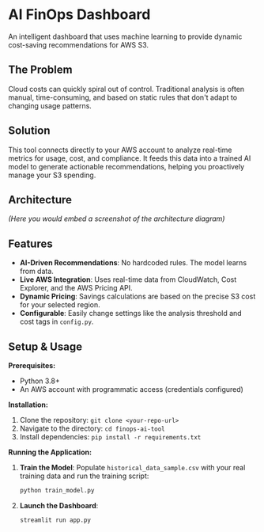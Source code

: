 # AI FinOps Dashboard

An intelligent dashboard that uses machine learning to provide dynamic cost-saving recommendations for AWS S3.

## The Problem
Cloud costs can quickly spiral out of control. Traditional analysis is often manual, time-consuming, and based on static rules that don't adapt to changing usage patterns.

## Solution
This tool connects directly to your AWS account to analyze real-time metrics for usage, cost, and compliance. It feeds this data into a trained AI model to generate actionable recommendations, 
helping you proactively manage your S3 spending.

## Architecture
*(Here you would embed a screenshot of the architecture diagram)*

## Features
- **AI-Driven Recommendations**: No hardcoded rules. The model learns from data.
- **Live AWS Integration**: Uses real-time data from CloudWatch, Cost Explorer, and the AWS Pricing API.
- **Dynamic Pricing**: Savings calculations are based on the precise S3 cost for your selected region.
- **Configurable**: Easily change settings like the analysis threshold and cost tags in `config.py`.

## Setup & Usage

**Prerequisites:**
- Python 3.8+
- An AWS account with programmatic access (credentials configured)

**Installation:**
1.  Clone the repository: `git clone <your-repo-url>`
2.  Navigate to the directory: `cd finops-ai-tool`
3.  Install dependencies: `pip install -r requirements.txt`

**Running the Application:**
1.  **Train the Model**: Populate `historical_data_sample.csv` with your real training data and run the training script:
    ```bash
    python train_model.py
    ```
2.  **Launch the Dashboard**:
    ```bash
    streamlit run app.py
    ```
